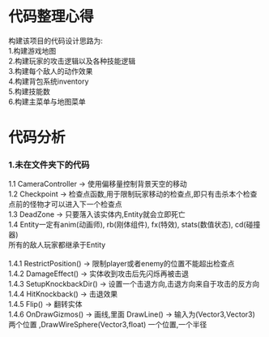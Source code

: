 # 代码整理心得

构建该项目的代码设计思路为:<br>
1.构建游戏地图<br>
2.构建玩家的攻击逻辑以及各种技能逻辑<br>
3.构建每个敌人的动作效果<br>
4.构建背包系统inventory<br>
5.构建技能数<br>
6.构建主菜单与地图菜单<br>

# 代码分析

### 1.未在文件夹下的代码
1.1  CameraController -> 使用偏移量控制背景天空的移动<br>
1.2  Checkpoint -> 检查点函数,用于限制玩家移动的检查点,即只有击杀本个检查点前的怪物才可以进入下一个检查点<br>
1.3  DeadZone -> 只要落入该实体内,Entity就会立即死亡<br>
1.4  Entity一定有anim(动画师), rb(刚体组件), fx(特效), stats(数值状态), cd(碰撞器)<br>
所有的敌人玩家都继承于Entity<br>
<br>
1.4.1 RestrictPosition() -> 限制player或者enemy的位置不能超出检查点<br>
1.4.2 DamageEffect() -> 实体收到攻击后先闪烁再被击退<br>
1.4.3 SetupKnockbackDir() -> 设置一个击退方向,击退方向来自于攻击的反方向<br>
1.4.4 HitKnockback() -> 击退效果<br>
1.4.5 Flip() -> 翻转实体<br>
1.4.6 OnDrawGizmos() -> 画线,里面 DrawLine() -> 输入为(Vector3,Vector3) 两个位置 ,DrawWireSphere(Vector3,float) 一个位置,一个半径<br>


